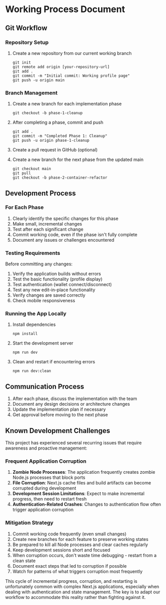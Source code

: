 # Working Process Document

## Git Workflow

### Repository Setup
1. Create a new repository from our current working branch
   ```
   git init
   git remote add origin [your-repository-url]
   git add .
   git commit -m "Initial commit: Working profile page"
   git push -u origin main
   ```

### Branch Management
1. Create a new branch for each implementation phase
   ```
   git checkout -b phase-1-cleanup
   ```

2. After completing a phase, commit and push
   ```
   git add .
   git commit -m "Completed Phase 1: Cleanup"
   git push -u origin phase-1-cleanup
   ```

3. Create a pull request in GitHub (optional)

4. Create a new branch for the next phase from the updated main
   ```
   git checkout main
   git pull
   git checkout -b phase-2-container-refactor
   ```

## Development Process

### For Each Phase
1. Clearly identify the specific changes for this phase
2. Make small, incremental changes
3. Test after each significant change
4. Commit working code, even if the phase isn't fully complete
5. Document any issues or challenges encountered

### Testing Requirements
Before committing any changes:
1. Verify the application builds without errors
2. Test the basic functionality (profile display)
3. Test authentication (wallet connect/disconnect)
4. Test any new edit-in-place functionality
5. Verify changes are saved correctly
6. Check mobile responsiveness

### Running the App Locally
1. Install dependencies
   ```
   npm install
   ```

2. Start the development server
   ```
   npm run dev
   ```

3. Clean and restart if encountering errors
   ```
   npm run dev:clean
   ```

## Communication Process
1. After each phase, discuss the implementation with the team
2. Document any design decisions or architecture changes
3. Update the implementation plan if necessary
4. Get approval before moving to the next phase

## Known Development Challenges

This project has experienced several recurring issues that require awareness and proactive management:

### Frequent Application Corruption
1. **Zombie Node Processes**: The application frequently creates zombie Node.js processes that block ports
2. **File Corruption**: Next.js cache files and build artifacts can become corrupted during development
3. **Development Session Limitations**: Expect to make incremental progress, then need to restart fresh
4. **Authentication-Related Crashes**: Changes to authentication flow often trigger application corruption

### Mitigation Strategy
1. Commit working code frequently (even small changes)
2. Create new branches for each feature to preserve working states
3. Be prepared to kill all Node processes and clear caches regularly
4. Keep development sessions short and focused
5. When corruption occurs, don't waste time debugging - restart from a clean state
6. Document exact steps that led to corruption if possible
7. Watch for patterns of what triggers corruption most frequently

This cycle of incremental progress, corruption, and restarting is unfortunately common with complex Next.js applications, especially when dealing with authentication and state management. The key is to adapt our workflow to accommodate this reality rather than fighting against it.
